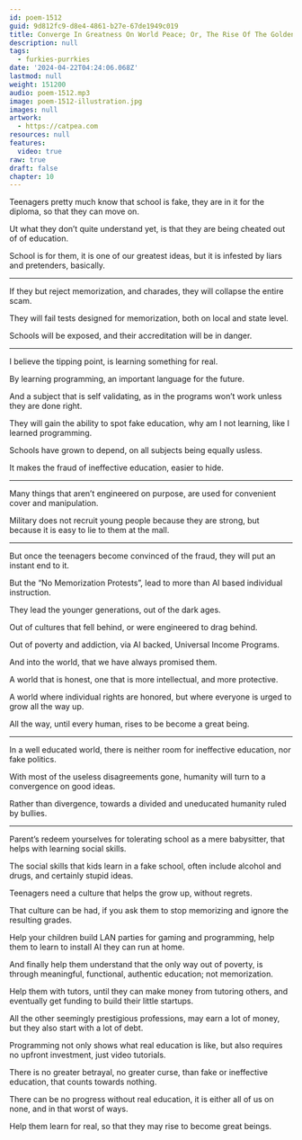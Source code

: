 ```yaml
---
id: poem-1512
guid: 9d812fc9-d8e4-4861-b27e-67de1949c019
title: Converge In Greatness On World Peace; Or, The Rise Of The Golden Army
description: null
tags:
  - furkies-purrkies
date: '2024-04-22T04:24:06.068Z'
lastmod: null
weight: 151200
audio: poem-1512.mp3
image: poem-1512-illustration.jpg
images: null
artwork:
  - https://catpea.com
resources: null
features:
  video: true
raw: true
draft: false
chapter: 10
---
```


Teenagers pretty much know that school is fake,
they are in it for the diploma, so that they can move on.

Ut what they don’t quite understand yet,
is that they are being cheated out of of education.

School is for them, it is one of our greatest ideas,
but it is infested by liars and pretenders, basically.

---

If they but reject memorization, and charades,
they will collapse the entire scam.

They will fail tests designed for memorization,
both on local and state level.

Schools will be exposed,
and their accreditation will be in danger.

---

I believe the tipping point,
is learning something for real.

By learning programming,
an important language for the future.

And a subject that is self validating,
as in the programs won’t work unless they are done right.

They will gain the ability to spot fake education,
why am I not learning, like I learned programming.

Schools have grown to depend,
on all subjects being equally usless.

It makes the fraud of ineffective education,
easier to hide.

---

Many things that aren’t engineered on purpose,
are used for convenient cover and manipulation.

Military does not recruit young people because they are strong,
but because it is easy to lie to them at the mall.

---

But once the teenagers become convinced of the fraud,
they will put an instant end to it.

But the “No Memorization Protests”,
lead to more than AI based individual instruction.

They lead the younger generations,
out of the dark ages.

Out of cultures that fell behind,
or were engineered to drag behind.

Out of poverty and addiction, via AI backed,
Universal Income Programs.

And into the world,
that we have always promised them.

A world that is honest,
one that is more intellectual, and more protective.

A world where individual rights are honored,
but where everyone is urged to grow all the way up.

All the way, until every human,
rises to be become a great being.

---

In a well educated world,
there is neither room for ineffective education, nor fake politics.

With most of the useless disagreements gone,
humanity will turn to a convergence on good ideas.

Rather than divergence,
towards a divided and uneducated humanity ruled by bullies.

---

Parent’s redeem yourselves for tolerating school as a mere babysitter,
that helps with learning social skills.

The social skills that kids learn in a fake school,
often include alcohol and drugs, and certainly stupid ideas.

Teenagers need a culture that helps the grow up,
without regrets.

That culture can be had,
if you ask them to stop memorizing and ignore the resulting grades.

Help your children build LAN parties for gaming and programming,
help them to learn to install AI they can run at home.

And finally help them understand that the only way out of poverty,
is through meaningful, functional, authentic education; not memorization.

Help them with tutors, until they can make money from tutoring others,
and eventually get funding to build their little startups.

All the other seemingly prestigious professions,
may earn a lot of money, but they also start with a lot of debt.

Programming not only shows what real education is like,
but also requires no upfront investment, just video tutorials.

There is no greater betrayal, no greater curse,
than fake or ineffective education, that counts towards nothing.

There can be no progress without real education,
it is either all of us on none, and in that worst of ways.

Help them learn for real,
so that they may rise to become great beings.
